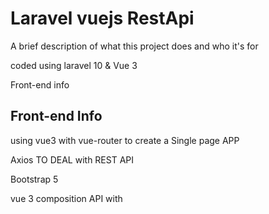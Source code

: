 
# Laravel vuejs RestApi

A brief description of what this project does and who it's for

coded using laravel 10 & Vue 3 


Front-end info
## Front-end Info


using vue3 with vue-router to create a Single page APP 

Axios TO DEAL with REST API

Bootstrap 5 

vue 3 composition API with <script setup>

you will find the front-end file in \CreateProductChallenge\resources\js

with components , Pages , Composable   Folders 

with 3 routes / home   &&  /products/create  &&  404 PageNotFound


important used vue components : CreateProductForm && Product && ProductsList







## API Reference

#### Get all products

```http
  GET /api/products/
```

#### STORE product

```http
  POST /api/products/
```
---> PARAMETERS (name, description , price , image , category)


#### DELETE product

```http
  DELETE /api/products/
```
---> PARAMETERS ( id )



#### GET THE LIST OF products belongs to the same category

```http
  GET /api/productsOfCategories
```
---> PARAMETERS ( category )




#### GET all categories

```http
  GET /api/categories/
```







## Acknowledgements

 - [Awesome Readme Templates](https://awesomeopensource.com/project/elangosundar/awesome-README-templates)
 - [Awesome README](https://github.com/matiassingers/awesome-readme)
 - [How to write a Good readme](https://bulldogjob.com/news/449-how-to-write-a-good-readme-for-your-github-project)

